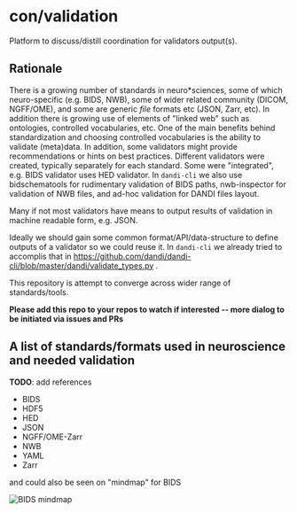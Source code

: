 # con/validation

Platform to discuss/distill coordination for validators output(s).

## Rationale

There is a growing number of standards in neuro*sciences, some of which neuro-specific (e.g. BIDS, NWB), some of wider related community (DICOM, NGFF/OME), and some are generic *file* formats etc (JSON, Zarr, etc).
In addition there is growing use of elements of "linked web" such as ontologies, controlled vocabularies, etc.
One of the main benefits behind standardization and choosing controlled vocabularies is the ability to validate (meta)data.
In addition, some validators might provide recommendations or hints on best practices.
Different validators were created, typically separately for each standard.
Some were "integrated", e.g. BIDS validator uses HED validator.
In `dandi-cli` we also use bidschematools for rudimentary validation of BIDS paths, nwb-inspector for validation of NWB files, and ad-hoc validation for DANDI files layout.

Many if not most validators have means to output results of validation in machine readable form, e.g. JSON.

Ideally we should gain some common format/API/data-structure to define outputs of a validator so we could reuse it.
In `dandi-cli` we already tried to accomplis that in https://github.com/dandi/dandi-cli/blob/master/dandi/validate_types.py .

This repository is attempt to converge across wider range of standards/tools.

**Please add this repo to your repos to watch if interested -- more dialog to be initiated via issues and PRs**

## A list of standards/formats used in neuroscience and needed validation

**TODO**: add references

- BIDS
- HDF5
- HED
- JSON
- NGFF/OME-Zarr
- NWB
- YAML
- Zarr

and could also be seen on "mindmap" for BIDS

![BIDS mindmap](https://bids-website.readthedocs.io/en/latest/assets/img/BIDS-minder.svg)

